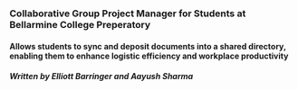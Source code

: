 ### Collaborative Group Project Manager for Students at Bellarmine College Preperatory 
#### Allows students to sync and deposit documents into a shared directory, enabling them to enhance logistic efficiency and workplace productivity
##### Written by Elliott Barringer and Aayush Sharma

